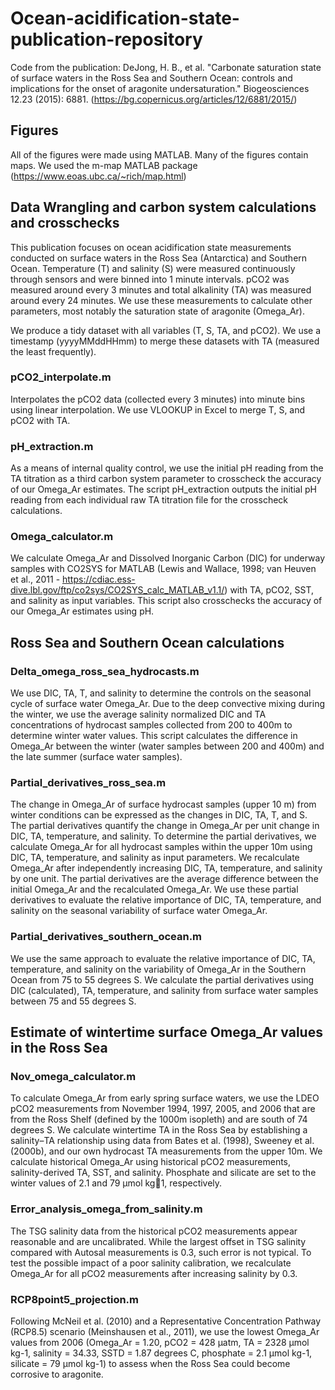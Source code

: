 # Ocean-acidification-state-publication-repository
Code from the publication: DeJong, H. B., et al. "Carbonate saturation state of surface waters in the Ross Sea and Southern Ocean: controls and implications for the onset of aragonite undersaturation." Biogeosciences 12.23 (2015): 6881. (https://bg.copernicus.org/articles/12/6881/2015/)

## Figures
All of the figures were made using MATLAB. Many of the figures contain maps. We used the m-map MATLAB package (https://www.eoas.ubc.ca/~rich/map.html)

## Data Wrangling and carbon system calculations and crosschecks
This publication focuses on ocean acidification state measurements conducted on surface waters in the Ross Sea (Antarctica) and Southern Ocean. Temperature (T) and salinity (S) were measured continuously through sensors and were binned into 1 minute intervals. pCO2 was measured around every 3 minutes and total alkalinity (TA) was measured around every 24 minutes. We use these measurements to calculate other parameters, most notably the saturation state of aragonite (Omega_Ar).

We produce a tidy dataset with all variables (T, S, TA, and pCO2). We use a timestamp (yyyyMMddHHmm) to merge these datasets with TA (measured the least frequently). 

### pCO2_interpolate.m
Interpolates the pCO2 data (collected every 3 minutes) into minute bins using linear interpolation. We use VLOOKUP in Excel to merge T, S, and pCO2 with TA.

### pH_extraction.m
As a means of internal quality control, we use the initial pH reading from the TA titration as a third carbon system parameter to crosscheck the accuracy of our Omega_Ar estimates. The script pH_extraction outputs the initial pH reading from each individual raw TA titration file for the crosscheck calculations.

### Omega_calculator.m
We calculate Omega_Ar and Dissolved Inorganic Carbon (DIC) for underway samples with CO2SYS for MATLAB (Lewis and Wallace, 1998; van Heuven et al., 2011 - https://cdiac.ess-dive.lbl.gov/ftp/co2sys/CO2SYS_calc_MATLAB_v1.1/) with TA, pCO2, SST, and salinity as input variables. This script also crosschecks the accuracy of our Omega_Ar estimates using pH. 

## Ross Sea and Southern Ocean calculations

### Delta_omega_ross_sea_hydrocasts.m
We use DIC, TA, T, and salinity to determine the controls on the seasonal cycle of surface water Omega_Ar. Due to the deep convective mixing during the winter, we use the average salinity normalized DIC and TA concentrations of hydrocast samples collected from 200 to 400m to determine winter water values. This script calculates the difference in Omega_Ar between the winter (water samples between 200 and 400m) and the late summer (surface water samples).

### Partial_derivatives_ross_sea.m 
The change in Omega_Ar of surface hydrocast samples (upper 10 m) from winter conditions can be expressed as the changes in DIC, TA, T, and S. The partial derivatives quantify the change in Omega_Ar per unit change in DIC, TA, temperature, and salinity. To determine the partial derivatives, we calculate Omega_Ar for all hydrocast samples within the upper 10m using DIC, TA, temperature, and salinity as input parameters. We recalculate Omega_Ar after independently increasing DIC, TA, temperature, and salinity by one unit. The partial derivatives are the average difference between the initial Omega_Ar and the recalculated Omega_Ar. We use these partial derivatives to evaluate the relative importance of DIC, TA, temperature, and salinity on the seasonal variability of surface water Omega_Ar. 

### Partial_derivatives_southern_ocean.m
We use the same approach to evaluate the relative importance of DIC, TA, temperature, and salinity on the variability of Omega_Ar in the Southern Ocean from 75 to 55 degrees S. We calculate the partial derivatives using DIC (calculated), TA, temperature, and salinity from surface water samples between 75 and 55 degrees S. 

## Estimate of wintertime surface Omega_Ar values in the Ross Sea

### Nov_omega_calculator.m
To calculate Omega_Ar from early spring surface waters, we use the LDEO pCO2 measurements from November 1994, 1997, 2005, and 2006 that are from the
Ross Shelf (defined by the 1000m isopleth) and are south of 74 degrees S. We calculate wintertime TA in the Ross Sea by establishing
a salinity–TA relationship using data from Bates et al. (1998), Sweeney et al. (2000b), and our own hydrocast TA measurements from the upper 10m. We calculate historical Omega_Ar using historical pCO2 measurements, salinity-derived TA, SST, and salinity. Phosphate and silicate are set to the winter values of 2.1 and 79 μmol kg􀀀1, respectively.

### Error_analysis_omega_from_salinity.m
The TSG salinity data from the historical pCO2 measurements appear reasonable and are uncalibrated. While the largest offset in TSG salinity compared with Autosal measurements is 0.3, such error is not typical. To test the possible impact of a poor salinity calibration, we recalculate Omega_Ar for all pCO2 measurements after increasing salinity by 0.3.

### RCP8point5_projection.m
Following McNeil et al. (2010) and a Representative Concentration Pathway (RCP8.5) scenario (Meinshausen et al., 2011), we use the lowest Omega_Ar values from 2006 (Omega_Ar = 1.20, pCO2 = 428 μatm, TA = 2328 μmol kg-1, salinity = 34.33, SSTD = 1.87 degrees C, phosphate = 2.1 μmol kg-1, silicate = 79 μmol kg-1) to assess when the Ross Sea could become corrosive to aragonite.



